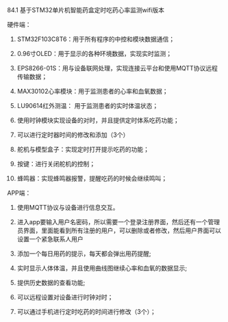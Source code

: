 84.1 基于STM32单片机智能药盒定时吃药心率监测wifi版本

硬件端：

1.	STM32F103C8T6：用于所有程序的中控和模块数据通信；

2.	0.96寸OLED：用于显示的各种环境数据，实现实时监测；

3.	EPS8266-01S：用与设备联网处理，实现连接云平台和使用MQTT协议远程传输数据； 

4.	MAX30102心率模块：用于监测患者的心率和血氧数据；

5.	LU90614红外测温： 用于监测患者的实时体温状态；

6.	使用时钟模块实现设备的对时，并且提供定时体系吃药功能；

7.	可以进行定时器时间的修改和添加（3个）

8.	舵机与模型盒子：实现定时打开提示吃药的功能；

9.	按键：进行关闭舵机的控制；

10.	蜂鸣器：实现蜂鸣器报警，提醒吃药的时候会继续鸣叫；

APP端：

1.	使用MQTT协议与设备进行信息交互。

2.	进入app要输入用户名密码，所以需要一个登录注册界面，然后还有一个管理员界面，里面能看到所有注册的用户，可以删除或者修改，然后用户界面可以设置一个紧急联系人用户

3.	添加一个每日用药的提示，每天都会弹出用药提醒;

4.	实时显示人体体温，并且使用曲线图继续心率和血氧的数据显示;

5.	提供历史数据的查看功能;

6.	可以远程设置对设备进行时钟对时；

7.	可以通过手机进行定时吃药的时间进行修改（3个）；
